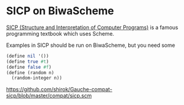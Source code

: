 # SICP on BiwaScheme

[SICP (Structure and Interpretation of Computer Programs)](https://mitpress.mit.edu/sicp/) is a famous programming textbook which uses Scheme.

Examples in SICP should be run on BiwaScheme, but you need some

```scheme
(define nil '())
(define true #t)
(define false #f)
(define (random n)
  (random-integer n))
```

https://github.com/shirok/Gauche-compat-sicp/blob/master/compat/sicp.scm

